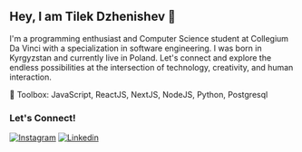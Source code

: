 ## Hey, I am Tilek Dzhenishev 👋

I'm a programming enthusiast and Computer Science student at Collegium Da Vinci with a specialization in software engineering. I was born in Kyrgyzstan and currently live in Poland. Let's connect and explore the endless possibilities at the intersection of technology, creativity, and human interaction.

🚀 Toolbox: JavaScript, ReactJS, NextJS, NodeJS, Python, Postgresql

### Let's Connect!
[![Instagram](https://img.shields.io/badge/-Instagram-090909?style=for-the-badge&logo=Instagram)](https://www.instagram.com/tileknology/)
[![Linkedin](https://img.shields.io/badge/-Linkedin-090909?style=for-the-badge&logo=Linkedin&logoColor=007BB6)](https://www.linkedin.com/in/tilek-dzhenishev-444816208/)





